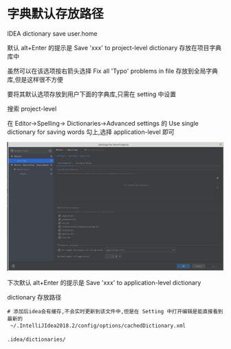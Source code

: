 # 字典默认存放路径

IDEA dictionary save user.home

默认 alt+Enter 的提示是 Save 'xxx' to project-level dictionary 存放在项目字典库中

虽然可以在该选项按右箭头选择 Fix all 'Typo' problems in file 存放到全局字典库,但是这样很不方便

要将其默认选项存放到用户下面的字典库,只需在 setting 中设置

搜索 project-level 

在 Editor->Spelling-> Dictionaries->Advanced settings 的 Use single dictionary for saving words 勾上,选择 application-level 即可

![image](https://raw.githubusercontent.com/shoukaiseki/blogdoc/master/idea/%E5%AD%97%E5%85%B8%E9%BB%98%E8%AE%A4%E5%AD%98%E6%94%BE%E8%B7%AF%E5%BE%84/img/001.png)


下次默认 alt+Enter 的提示是 Save 'xxx' to application-level dictionary 

dictionary 存放路径

```
# 添加后idea会有缓存,不会实时更新到该文件中,但是在 Setting 中打开编辑是能直接看到最新的
 ~/.IntelliJIdea2018.2/config/options/cachedDictionary.xml

.idea/dictionaries/
```

